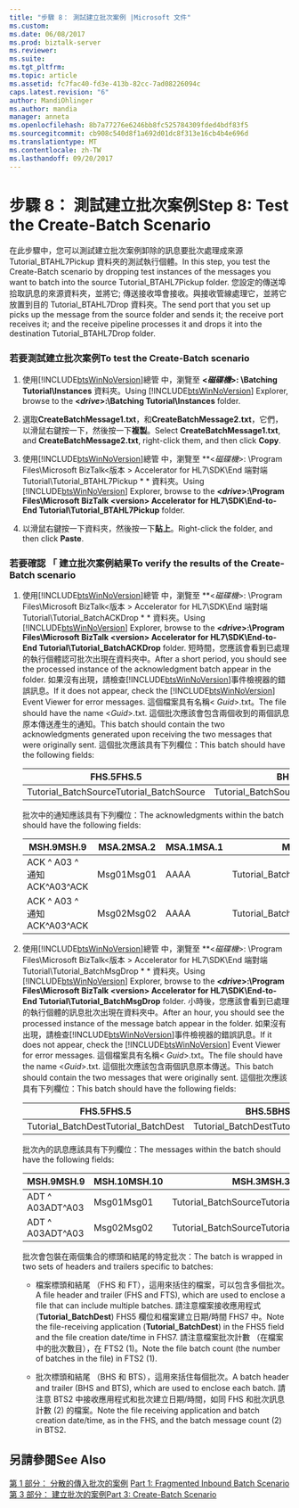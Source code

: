 ```yaml
---
title: "步驟 8： 測試建立批次案例 |Microsoft 文件"
ms.custom: 
ms.date: 06/08/2017
ms.prod: biztalk-server
ms.reviewer: 
ms.suite: 
ms.tgt_pltfrm: 
ms.topic: article
ms.assetid: fc7fac40-fd3e-413b-82cc-7ad08226094c
caps.latest.revision: "6"
author: MandiOhlinger
ms.author: mandia
manager: anneta
ms.openlocfilehash: 8b7a77276e6246bb8fc525784309fded4bdf83f5
ms.sourcegitcommit: cb908c540d8f1a692d01dc8f313e16cb4b4e696d
ms.translationtype: MT
ms.contentlocale: zh-TW
ms.lasthandoff: 09/20/2017
---
```

# <a name="step-8-test-the-create-batch-scenario"></a><span data-ttu-id="f26c4-102">步驟 8： 測試建立批次案例</span><span class="sxs-lookup"><span data-stu-id="f26c4-102">Step 8: Test the Create-Batch Scenario</span></span>
<span data-ttu-id="f26c4-103">在此步驟中，您可以測試建立批次案例卸除的訊息要批次處理成來源 Tutorial_BTAHL7Pickup 資料夾的測試執行個體。</span><span class="sxs-lookup"><span data-stu-id="f26c4-103">In this step, you test the Create-Batch scenario by dropping test instances of the messages you want to batch into the source Tutorial_BTAHL7Pickup folder.</span></span> <span data-ttu-id="f26c4-104">您設定的傳送埠拾取訊息的來源資料夾，並將它; 傳送接收埠會接收。與接收管線處理它，並將它放置到目的 Tutorial_BTAHL7Drop 資料夾。</span><span class="sxs-lookup"><span data-stu-id="f26c4-104">The send port that you set up picks up the message from the source folder and sends it; the receive port receives it; and the receive pipeline processes it and drops it into the destination Tutorial_BTAHL7Drop folder.</span></span>  
  
### <a name="to-test-the-create-batch-scenario"></a><span data-ttu-id="f26c4-105">若要測試建立批次案例</span><span class="sxs-lookup"><span data-stu-id="f26c4-105">To test the Create-Batch scenario</span></span>  
  
1.  <span data-ttu-id="f26c4-106">使用[!INCLUDE[btsWinNoVersion](../../includes/btswinnoversion-md.md)]總管 中，瀏覽至  **\<*磁碟機*>: \Batching Tutorial\Instances** 資料夾。</span><span class="sxs-lookup"><span data-stu-id="f26c4-106">Using [!INCLUDE[btsWinNoVersion](../../includes/btswinnoversion-md.md)] Explorer, browse to the **\<*drive*>:\Batching Tutorial\Instances** folder.</span></span>  
  
2.  <span data-ttu-id="f26c4-107">選取**CreateBatchMessage1.txt**，和**CreateBatchMessage2.txt**，它們，以滑鼠右鍵按一下，然後按一下**複製**。</span><span class="sxs-lookup"><span data-stu-id="f26c4-107">Select **CreateBatchMessage1.txt**, and **CreateBatchMessage2.txt**, right-click them, and then click **Copy**.</span></span>  
  
3.  <span data-ttu-id="f26c4-108">使用[!INCLUDE[btsWinNoVersion](../../includes/btswinnoversion-md.md)]總管 中，瀏覽至  **\<*磁碟機*>: \Program Files\Microsoft BizTalk\<版本 > Accelerator for HL7\SDK\End 端對端 Tutorial\Tutorial_BTAHL7Pickup * * 資料夾。</span><span class="sxs-lookup"><span data-stu-id="f26c4-108">Using [!INCLUDE[btsWinNoVersion](../../includes/btswinnoversion-md.md)] Explorer, browse to the **\<*drive*>:\Program Files\Microsoft BizTalk \<version> Accelerator for HL7\SDK\End-to-End Tutorial\Tutorial_BTAHL7Pickup** folder.</span></span>  
  
4.  <span data-ttu-id="f26c4-109">以滑鼠右鍵按一下資料夾，然後按一下**貼上**。</span><span class="sxs-lookup"><span data-stu-id="f26c4-109">Right-click the folder, and then click **Paste**.</span></span>  
  
### <a name="to-verify-the-results-of-the-create-batch-scenario"></a><span data-ttu-id="f26c4-110">若要確認 「 建立批次案例結果</span><span class="sxs-lookup"><span data-stu-id="f26c4-110">To verify the results of the Create-Batch scenario</span></span>  
  
1.  <span data-ttu-id="f26c4-111">使用[!INCLUDE[btsWinNoVersion](../../includes/btswinnoversion-md.md)]總管 中，瀏覽至  **\<*磁碟機*>: \Program Files\Microsoft BizTalk\<版本 > Accelerator for HL7\SDK\End 端對端 Tutorial\Tutorial_BatchACKDrop * * 資料夾。</span><span class="sxs-lookup"><span data-stu-id="f26c4-111">Using [!INCLUDE[btsWinNoVersion](../../includes/btswinnoversion-md.md)] Explorer, browse to the **\<*drive*>:\Program Files\Microsoft BizTalk \<version> Accelerator for HL7\SDK\End-to-End Tutorial\Tutorial_BatchACKDrop** folder.</span></span> <span data-ttu-id="f26c4-112">短時間，您應該會看到已處理的執行個體認可批次出現在資料夾中。</span><span class="sxs-lookup"><span data-stu-id="f26c4-112">After a short period, you should see the processed instance of the acknowledgment batch appear in the folder.</span></span> <span data-ttu-id="f26c4-113">如果沒有出現，請檢查[!INCLUDE[btsWinNoVersion](../../includes/btswinnoversion-md.md)]事件檢視器的錯誤訊息。</span><span class="sxs-lookup"><span data-stu-id="f26c4-113">If it does not appear, check the [!INCLUDE[btsWinNoVersion](../../includes/btswinnoversion-md.md)] Event Viewer for error messages.</span></span> <span data-ttu-id="f26c4-114">這個檔案具有名稱\< *Guid*>.txt。</span><span class="sxs-lookup"><span data-stu-id="f26c4-114">The file should have the name \<*Guid*>.txt.</span></span> <span data-ttu-id="f26c4-115">這個批次應該會包含兩個收到的兩個訊息原本傳送產生的通知。</span><span class="sxs-lookup"><span data-stu-id="f26c4-115">This batch should contain the two acknowledgments generated upon receiving the two messages that were originally sent.</span></span> <span data-ttu-id="f26c4-116">這個批次應該具有下列欄位：</span><span class="sxs-lookup"><span data-stu-id="f26c4-116">This batch should have the following fields:</span></span>  
  
    |<span data-ttu-id="f26c4-117">FHS.5</span><span class="sxs-lookup"><span data-stu-id="f26c4-117">FHS.5</span></span>|<span data-ttu-id="f26c4-118">BHS.5</span><span class="sxs-lookup"><span data-stu-id="f26c4-118">BHS.5</span></span>|<span data-ttu-id="f26c4-119">BTS.1</span><span class="sxs-lookup"><span data-stu-id="f26c4-119">BTS.1</span></span>|<span data-ttu-id="f26c4-120">FTS.1</span><span class="sxs-lookup"><span data-stu-id="f26c4-120">FTS.1</span></span>|  
    |-----------|-----------|-----------|-----------|  
    |<span data-ttu-id="f26c4-121">Tutorial_BatchSource</span><span class="sxs-lookup"><span data-stu-id="f26c4-121">Tutorial_BatchSource</span></span>|<span data-ttu-id="f26c4-122">Tutorial_BatchSource</span><span class="sxs-lookup"><span data-stu-id="f26c4-122">Tutorial_BatchSource</span></span>|<span data-ttu-id="f26c4-123">2</span><span class="sxs-lookup"><span data-stu-id="f26c4-123">2</span></span>|<span data-ttu-id="f26c4-124">1</span><span class="sxs-lookup"><span data-stu-id="f26c4-124">1</span></span>|  
  
     <span data-ttu-id="f26c4-125">批次中的通知應該具有下列欄位：</span><span class="sxs-lookup"><span data-stu-id="f26c4-125">The acknowledgments within the batch should have the following fields:</span></span>  
  
    |<span data-ttu-id="f26c4-126">MSH.9</span><span class="sxs-lookup"><span data-stu-id="f26c4-126">MSH.9</span></span>|<span data-ttu-id="f26c4-127">MSA.2</span><span class="sxs-lookup"><span data-stu-id="f26c4-127">MSA.2</span></span>|<span data-ttu-id="f26c4-128">MSA.1</span><span class="sxs-lookup"><span data-stu-id="f26c4-128">MSA.1</span></span>|<span data-ttu-id="f26c4-129">MSH.3</span><span class="sxs-lookup"><span data-stu-id="f26c4-129">MSH.3</span></span>|<span data-ttu-id="f26c4-130">MSH.5</span><span class="sxs-lookup"><span data-stu-id="f26c4-130">MSH.5</span></span>|  
    |-----------|-----------|-----------|-----------|-----------|  
    |<span data-ttu-id="f26c4-131">ACK ^ A03 ^ 通知</span><span class="sxs-lookup"><span data-stu-id="f26c4-131">ACK^A03^ACK</span></span>|<span data-ttu-id="f26c4-132">Msg01</span><span class="sxs-lookup"><span data-stu-id="f26c4-132">Msg01</span></span>|<span data-ttu-id="f26c4-133">AA</span><span class="sxs-lookup"><span data-stu-id="f26c4-133">AA</span></span>|<span data-ttu-id="f26c4-134">Tutorial_BatchDest</span><span class="sxs-lookup"><span data-stu-id="f26c4-134">Tutorial_BatchDest</span></span>|<span data-ttu-id="f26c4-135">Tutorial_BatchSource</span><span class="sxs-lookup"><span data-stu-id="f26c4-135">Tutorial_BatchSource</span></span>|  
    |<span data-ttu-id="f26c4-136">ACK ^ A03 ^ 通知</span><span class="sxs-lookup"><span data-stu-id="f26c4-136">ACK^A03^ACK</span></span>|<span data-ttu-id="f26c4-137">Msg02</span><span class="sxs-lookup"><span data-stu-id="f26c4-137">Msg02</span></span>|<span data-ttu-id="f26c4-138">AA</span><span class="sxs-lookup"><span data-stu-id="f26c4-138">AA</span></span>|<span data-ttu-id="f26c4-139">Tutorial_BatchDest</span><span class="sxs-lookup"><span data-stu-id="f26c4-139">Tutorial_BatchDest</span></span>|<span data-ttu-id="f26c4-140">Tutorial_BatchSource</span><span class="sxs-lookup"><span data-stu-id="f26c4-140">Tutorial_BatchSource</span></span>|  
  
2.  <span data-ttu-id="f26c4-141">使用[!INCLUDE[btsWinNoVersion](../../includes/btswinnoversion-md.md)]總管 中，瀏覽至  **\<*磁碟機*>: \Program Files\Microsoft BizTalk\<版本 > Accelerator for HL7\SDK\End 端對端 Tutorial\Tutorial_BatchMsgDrop * * 資料夾。</span><span class="sxs-lookup"><span data-stu-id="f26c4-141">Using [!INCLUDE[btsWinNoVersion](../../includes/btswinnoversion-md.md)] Explorer, browse to the **\<*drive*>:\Program Files\Microsoft BizTalk \<version> Accelerator for HL7\SDK\End-to-End Tutorial\Tutorial_BatchMsgDrop** folder.</span></span> <span data-ttu-id="f26c4-142">小時後，您應該會看到已處理的執行個體的訊息批次出現在資料夾中。</span><span class="sxs-lookup"><span data-stu-id="f26c4-142">After an hour, you should see the processed instance of the message batch appear in the folder.</span></span> <span data-ttu-id="f26c4-143">如果沒有出現，請檢查[!INCLUDE[btsWinNoVersion](../../includes/btswinnoversion-md.md)]事件檢視器的錯誤訊息。</span><span class="sxs-lookup"><span data-stu-id="f26c4-143">If it does not appear, check the [!INCLUDE[btsWinNoVersion](../../includes/btswinnoversion-md.md)] Event Viewer for error messages.</span></span> <span data-ttu-id="f26c4-144">這個檔案具有名稱\< *Guid*>.txt。</span><span class="sxs-lookup"><span data-stu-id="f26c4-144">The file should have the name \<*Guid*>.txt.</span></span> <span data-ttu-id="f26c4-145">這個批次應該包含兩個訊息原本傳送。</span><span class="sxs-lookup"><span data-stu-id="f26c4-145">This batch should contain the two messages that were originally sent.</span></span> <span data-ttu-id="f26c4-146">這個批次應該具有下列欄位：</span><span class="sxs-lookup"><span data-stu-id="f26c4-146">This batch should have the following fields:</span></span>  
  
    |<span data-ttu-id="f26c4-147">FHS.5</span><span class="sxs-lookup"><span data-stu-id="f26c4-147">FHS.5</span></span>|<span data-ttu-id="f26c4-148">BHS.5</span><span class="sxs-lookup"><span data-stu-id="f26c4-148">BHS.5</span></span>|<span data-ttu-id="f26c4-149">BTS.1</span><span class="sxs-lookup"><span data-stu-id="f26c4-149">BTS.1</span></span>|<span data-ttu-id="f26c4-150">FTS.1</span><span class="sxs-lookup"><span data-stu-id="f26c4-150">FTS.1</span></span>|  
    |-----------|-----------|-----------|-----------|  
    |<span data-ttu-id="f26c4-151">Tutorial_BatchDest</span><span class="sxs-lookup"><span data-stu-id="f26c4-151">Tutorial_BatchDest</span></span>|<span data-ttu-id="f26c4-152">Tutorial_BatchDest</span><span class="sxs-lookup"><span data-stu-id="f26c4-152">Tutorial_BatchDest</span></span>|<span data-ttu-id="f26c4-153">2</span><span class="sxs-lookup"><span data-stu-id="f26c4-153">2</span></span>|<span data-ttu-id="f26c4-154">1</span><span class="sxs-lookup"><span data-stu-id="f26c4-154">1</span></span>|  
  
     <span data-ttu-id="f26c4-155">批次內的訊息應該具有下列欄位：</span><span class="sxs-lookup"><span data-stu-id="f26c4-155">The messages within the batch should have the following fields:</span></span>  
  
    |<span data-ttu-id="f26c4-156">MSH.9</span><span class="sxs-lookup"><span data-stu-id="f26c4-156">MSH.9</span></span>|<span data-ttu-id="f26c4-157">MSH.10</span><span class="sxs-lookup"><span data-stu-id="f26c4-157">MSH.10</span></span>|<span data-ttu-id="f26c4-158">MSH.3</span><span class="sxs-lookup"><span data-stu-id="f26c4-158">MSH.3</span></span>|<span data-ttu-id="f26c4-159">MSH.5</span><span class="sxs-lookup"><span data-stu-id="f26c4-159">MSH.5</span></span>|  
    |-----------|------------|-----------|-----------|  
    |<span data-ttu-id="f26c4-160">ADT ^ A03</span><span class="sxs-lookup"><span data-stu-id="f26c4-160">ADT^A03</span></span>|<span data-ttu-id="f26c4-161">Msg01</span><span class="sxs-lookup"><span data-stu-id="f26c4-161">Msg01</span></span>|<span data-ttu-id="f26c4-162">Tutorial_BatchSource</span><span class="sxs-lookup"><span data-stu-id="f26c4-162">Tutorial_BatchSource</span></span>|<span data-ttu-id="f26c4-163">Tutorial_BatchDest</span><span class="sxs-lookup"><span data-stu-id="f26c4-163">Tutorial_BatchDest</span></span>|  
    |<span data-ttu-id="f26c4-164">ADT ^ A03</span><span class="sxs-lookup"><span data-stu-id="f26c4-164">ADT^A03</span></span>|<span data-ttu-id="f26c4-165">Msg02</span><span class="sxs-lookup"><span data-stu-id="f26c4-165">Msg02</span></span>|<span data-ttu-id="f26c4-166">Tutorial_BatchSource</span><span class="sxs-lookup"><span data-stu-id="f26c4-166">Tutorial_BatchSource</span></span>|<span data-ttu-id="f26c4-167">Tutorial_BatchDest</span><span class="sxs-lookup"><span data-stu-id="f26c4-167">Tutorial_BatchDest</span></span>|  
  
     <span data-ttu-id="f26c4-168">批次會包裝在兩個集合的標頭和結尾的特定批次：</span><span class="sxs-lookup"><span data-stu-id="f26c4-168">The batch is wrapped in two sets of headers and trailers specific to batches:</span></span>  
  
    -   <span data-ttu-id="f26c4-169">檔案標頭和結尾 （FHS 和 FT），這用來括住的檔案，可以包含多個批次。</span><span class="sxs-lookup"><span data-stu-id="f26c4-169">A file header and trailer (FHS and FTS), which are used to enclose a file that can include multiple batches.</span></span> <span data-ttu-id="f26c4-170">請注意檔案接收應用程式 (**Tutorial_BatchDest**) FHS5 欄位和檔案建立日期/時間 FHS7 中。</span><span class="sxs-lookup"><span data-stu-id="f26c4-170">Note the file-receiving application (**Tutorial_BatchDest**) in the FHS5 field and the file creation date/time in FHS7.</span></span> <span data-ttu-id="f26c4-171">請注意檔案批次計數 （在檔案中的批次數目），在 FTS2 (1)。</span><span class="sxs-lookup"><span data-stu-id="f26c4-171">Note the file batch count (the number of batches in the file) in FTS2 (1).</span></span>  
  
    -   <span data-ttu-id="f26c4-172">批次標頭和結尾 （BHS 和 BTS），這用來括住每個批次。</span><span class="sxs-lookup"><span data-stu-id="f26c4-172">A batch header and trailer (BHS and BTS), which are used to enclose each batch.</span></span> <span data-ttu-id="f26c4-173">請注意 BTS2 中接收應用程式和批次建立日期/時間，如同 FHS 和批次訊息計數 (2) 的檔案。</span><span class="sxs-lookup"><span data-stu-id="f26c4-173">Note the file receiving application and batch creation date/time, as in the FHS, and the batch message count (2) in BTS2.</span></span>  
  
## <a name="see-also"></a><span data-ttu-id="f26c4-174">另請參閱</span><span class="sxs-lookup"><span data-stu-id="f26c4-174">See Also</span></span>  
 <span data-ttu-id="f26c4-175">[第 1 部分： 分散的傳入批次的案例](../../adapters-and-accelerators/accelerator-hl7/part-1-fragmented-inbound-batch-scenario.md) </span><span class="sxs-lookup"><span data-stu-id="f26c4-175">[Part 1: Fragmented Inbound Batch Scenario](../../adapters-and-accelerators/accelerator-hl7/part-1-fragmented-inbound-batch-scenario.md) </span></span>  
 [<span data-ttu-id="f26c4-176">第 3 部分： 建立批次的案例</span><span class="sxs-lookup"><span data-stu-id="f26c4-176">Part 3: Create-Batch Scenario</span></span>](../../adapters-and-accelerators/accelerator-hl7/part-3-create-batch-scenario.md)